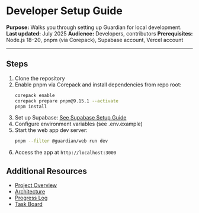 # Developer Setup Guide

**Purpose:** Walks you through setting up Guardian for local development.
**Last updated:** July 2025
**Audience:** Developers, contributors
**Prerequisites:** Node.js 18–20, pnpm (via Corepack), Supabase account, Vercel account

---

## Steps
1. Clone the repository
2. Enable pnpm via Corepack and install dependencies from repo root:
   ```bash
   corepack enable
   corepack prepare pnpm@9.15.1 --activate
   pnpm install
   ```
3. Set up Supabase: [See Supabase Setup Guide](./supabase-setup.md)
4. Configure environment variables (see .env.example)
5. Start the web app dev server:
   ```bash
   pnpm --filter @guardian/web run dev
   ```
6. Access the app at `http://localhost:3000`

## Additional Resources
- [Project Overview](../getting-started/overview.md)
- [Architecture](../architecture/system-design.md)
- [Progress Log](../PROGRESS_LOG.md)
- [Task Board](../management/TASKS.md) 
